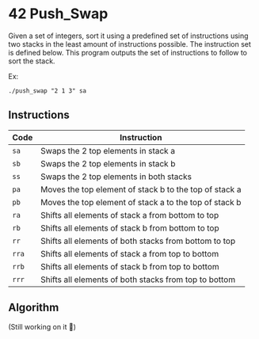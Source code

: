 # 42 Push_Swap

Given a set of integers, sort it using a predefined set of instructions using
two stacks in the least amount of instructions possible. The instruction set is 
defined below. This program outputs the set of instructions to follow to sort the
stack.


Ex: 

`./push_swap "2 1 3"
sa`

## Instructions

| Code  | Instruction
| ----  | ------------------------------------------------------ |
| `sa`  | Swaps the 2 top elements in stack a                    |
| `sb`  | Swaps the 2 top elements in stack b                    |
| `ss`  | Swaps the 2 top elements in both stacks                |
| `pa`  | Moves the top element of stack b to the top of stack a |
| `pb`  | Moves the top element of stack a to the top of stack b |
| `ra`  | Shifts all elements of stack a from bottom to top      |
| `rb`  | Shifts all elements of stack b from bottom to top      |
| `rr`  | Shifts all elements of both stacks from bottom to top  |
| `rra` | Shifts all elements of stack a from top to bottom      |
| `rrb` | Shifts all elements of stack b from top to bottom      |
| `rrr` | Shifts all elements of both stacks from top to bottom  |

## Algorithm

(Still working on it :memo:)
